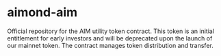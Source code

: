 # aimond-aim
Official repository for the AIM utility token contract. This token is an initial entitlement for early investors and will be deprecated upon the launch of our mainnet token. The contract manages token distribution and transfer.
